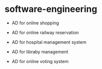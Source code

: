 # software-engineering
+ AD for online shopping

+ AD for online railway reservation

+ AD for hospital management system

+ AD for libraby management

+ AD for online voting system
